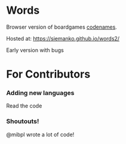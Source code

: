 # Words

Browser version of boardgames [codenames](https://en.wikipedia.org/wiki/Codenames_(board_game)).

Hosted at: https://siemanko.github.io/words2/

Early version with bugs

# For Contributors

### Adding new languages

Read the code

### Shoutouts!

@mibpl wrote a lot of code!
